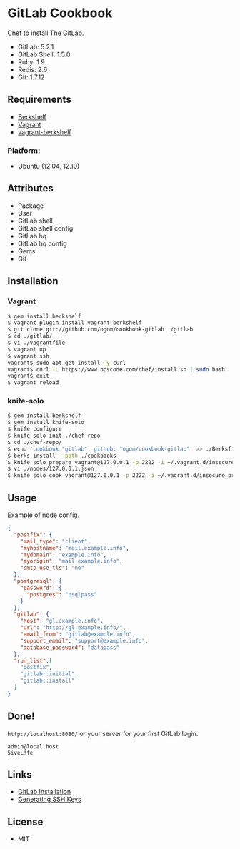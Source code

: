 GitLab Cookbook
===============

Chef to install The GitLab.

* GitLab: 5.2.1
* GitLab Shell: 1.5.0
* Ruby: 1.9
* Redis: 2.6
* Git: 1.7.12

## Requirements

* [Berkshelf](http://berkshelf.com/)
* [Vagrant](http://www.vagrantup.com/)
* [vagrant-berkshelf](https://github.com/RiotGames/vagrant-berkshelf)


### Platform:

* Ubuntu (12.04, 12.10)

## Attributes

* Package
* User
* GitLab shell
* GitLab shell config
* GitLab hq
* GitLab hq config
* Gems
* Git


## Installation

### Vagrant

```bash
$ gem install berkshelf
$ vagrant plugin install vagrant-berkshelf
$ git clone git://github.com/ogom/cookbook-gitlab ./gitlab
$ cd ./gitlab/
$ vi ./Vagrantfile 
$ vagrant up
$ vagrant ssh
vagrant$ sudo apt-get install -y curl
vagrant$ curl -L https://www.opscode.com/chef/install.sh | sudo bash
vagrant$ exit
$ vagrant reload
```

### knife-solo

```bash
$ gem install berkshelf
$ gem install knife-solo
$ knife configure
$ knife solo init ./chef-repo
$ cd ./chef-repo/
$ echo 'cookbook "gitlab", github: "ogom/cookbook-gitlab"' >> ./Berksfile
$ berks install --path ./cookbooks
$ knife solo prepare vagrant@127.0.0.1 -p 2222 -i ~/.vagrant.d/insecure_private_key
$ vi ./nodes/127.0.0.1.json
$ knife solo cook vagrant@127.0.0.1 -p 2222 -i ~/.vagrant.d/insecure_private_key
```


## Usage

Example of node config.

```json
{
  "postfix": {
    "mail_type": "client",
    "myhostname": "mail.example.info",
    "mydomain": "example.info",
    "myorigin": "mail.example.info",
    "smtp_use_tls": "no"
  },
  "postgresql": {
    "password": {
      "postgres": "psqlpass"
    }
  },
  "gitlab": {
    "host": "gl.example.info",
    "url": "http://gl.example.info/",
    "email_from": "gitlab@example.info",
    "support_email": "support@example.info",
    "database_password": "datapass"
  },
  "run_list":[
    "postfix",
    "gitlab::initial",
    "gitlab::install"
  ]
}
```


## Done!


`http://localhost:8080/` or your server for your first GitLab login.

```
admin@local.host
5iveL!fe
```

## Links

* [GitLab Installation](https://github.com/gitlabhq/gitlabhq/blob/master/doc/install/installation.md)
* [Generating SSH Keys](https://help.github.com/articles/generating-ssh-keys)


## License 


* MIT
